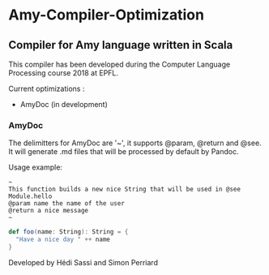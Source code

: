 # Amy-Compiler-Optimization
## Compiler for Amy language written in Scala
This compiler has been developed during the Computer Language Processing course 2018 at EPFL.

Current optimizations :

  - AmyDoc (in development)
  
### AmyDoc
The delimitters for AmyDoc are '~', it supports @param, @return and @see.
It will generate .md files that will be processed by default by Pandoc.

Usage example:  

```
~  
This function builds a new nice String that will be used in @see Module.hello
@param name the name of the user  
@return a nice message  
~  
```
```scala
def foo(name: String): String = {
  "Have a nice day " ++ name
}
```


Developed by Hédi Sassi and Simon Perriard
